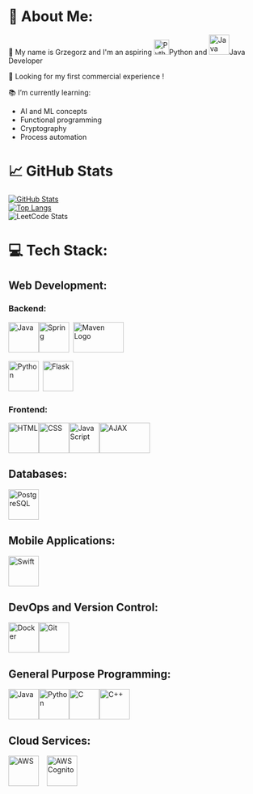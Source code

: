 # :speech_balloon: About Me:
:wave: My name is Grzegorz and I'm an aspiring 
<img src="https://img.icons8.com/color/48/000000/python.png" alt="Python" width="30" height="30"/>Python 
and 
<img src="https://img.icons8.com/color/48/000000/java-coffee-cup-logo.png" alt="Java" width="40" height="40"/>Java Developer<br>

👀 Looking for my first commercial experience !<br>

:books: I’m currently learning:<br>
  * AI and ML concepts
  * Functional programming
  * Cryptography
  * Process automation


# :chart_with_upwards_trend: GitHub Stats

[![GitHub Stats](https://github-readme-stats-sigma-five.vercel.app/api?username=Atrolide&theme=nord&show_icons=true&line_height=27)](https://github.com/Atrolide)
<br>
[![Top Langs](https://github-readme-stats-sigma-five.vercel.app/api/top-langs/?username=Atrolide&theme=nord)](https://github.com/Atrolide)
<br>
![LeetCode Stats](https://leetcard.jacoblin.cool/Atrolide?theme=nord&font=Share)




# 💻 Tech Stack:

## Web Development:
### Backend:
<img src="https://img.icons8.com/color/48/000000/java-coffee-cup-logo.png" alt="Java" width="60" height="60"/><img src="https://img.icons8.com/color/48/000000/spring-logo.png" alt="Spring" width="60" height="60"/>&nbsp;&nbsp;<img src="https://maven.apache.org/images/maven-logo-white-on-black.png" alt="Maven Logo" width="100" height="60"/> <br>

<img src="https://img.icons8.com/color/48/000000/python.png" alt="Python" width="60" height="60"/>&nbsp;&nbsp;<img src="https://img.icons8.com/ios-filled/48/FFFFFF/flask.png" alt="Flask" width="60" height="60"/>

### Frontend:
<img src="https://img.icons8.com/color/48/000000/html-5.png" alt="HTML" width="60" height="60"/><img src="https://img.icons8.com/color/48/000000/css3.png" alt="CSS" width="60" height="60"/><img src="https://img.icons8.com/color/48/000000/javascript.png" alt="JavaScript" width="60" height="60"/><img src="https://upload.wikimedia.org/wikipedia/commons/thumb/a/a1/AJAX_logo_by_gengns.svg/2560px-AJAX_logo_by_gengns.svg.png" alt="AJAX" width="100" height="60"/>

## Databases:
<img src="https://www.postgresql.org/media/img/about/press/elephant.png" alt="PostgreSQL" width="60" height="60"/>

## Mobile Applications:
<img src="https://img.icons8.com/color/48/000000/swift.png" alt="Swift" width="60" height="60"/>

## DevOps and Version Control:
<img src="https://img.icons8.com/color/48/000000/docker.png" alt="Docker" width="60" height="60"/><img src="https://img.icons8.com/color/48/000000/git.png" alt="Git" width="60" height="60"/>

## General Purpose Programming:
<img src="https://img.icons8.com/color/48/000000/java-coffee-cup-logo.png" alt="Java" width="60" height="60"/><img src="https://img.icons8.com/color/48/000000/python.png" alt="Python" width="60" height="60"/><img src="https://img.icons8.com/color/48/000000/c-programming.png" alt="C" width="60" height="60"/><img src="https://img.icons8.com/color/48/000000/c-plus-plus-logo.png" alt="C++" width="60" height="60"/>

## Cloud Services:
<img src="https://img.icons8.com/color/48/000000/amazon-web-services.png" alt="AWS" width="60" height="60"/> &nbsp;&nbsp;&nbsp;<img src="https://brandslogos.com/wp-content/uploads/images/large/aws-cognito-logo.png" alt="AWS Cognito" width="60" height="60"/>
